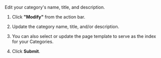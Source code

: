 Edit your category's name, title, and description.

1. Click **"Modify"** from the action bar.

2. Update the category name, title, and/or description.

3. You can also select or update the page template to serve as the index for your Categories.

4. Click <span class="text-blue">**Submit**</span>.